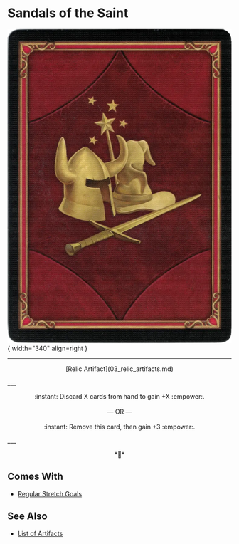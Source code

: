 # Sandals of the Saint

![Sandals of the Saint](../assets/player-deck-back.webp){ width="340" align=right }
___
<p style="text-align: center;" markdown>[Relic Artifact](03_relic_artifacts.md)</p>
___
<p style="text-align: center;" markdown>:instant: Discard X cards from hand to gain +X :empower:.<br><br>— OR —<br><br>:instant: Remove this card, then gain +3 :empower:.</p>
___
<p style="text-align: center;" markdown>*🚧*</p>


## Comes With

- [Regular Stretch Goals](../content.md)


## See Also


- [List of Artifacts](index.md)
